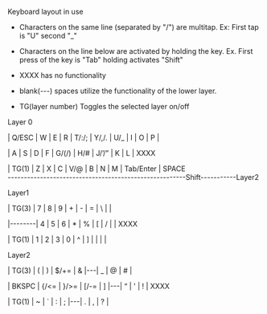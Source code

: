 Keyboard layout in use
* Characters on the same line (separated by "/") are multitap. Ex: First tap is "U" second "_"
* Characters on the line below are activated by holding the key. Ex. First press of the key is "Tab" holding activates "Shift"

* XXXX has no functionality
* blank(---) spaces utilize the functionality of the lower layer.
* TG(layer number) Toggles the selected layer on/off

Layer 0

| Q/ESC |	W | E |	R |	T/:/; |	Y/,/. |	U/_   |	I |	O         |	P |

| A     |	S	| D |	F |	G/(/) |	H/#   |	J/’/” |	K |	L         |	XXXX

| TG(1) |	Z |	X |	C |	V/@   |	B     |	N     |	M |	Tab/Enter |	SPACE <br />
-------------------------------------------------------Shift-----------Layer2							
									
Layer1	

| TG(3) |	7	| 8 |	9 |	+ |	- |	=	| \ |$~$| 	

|--------| 4	| 5	| 6 |	* |	% | [ |	/	|$~$| XXXX

| TG(1) |	1 | 2 |	3 |	0	| ^ |	] |	| |$~$|		

									
Layer2	

| TG(3)	| (    |	)   |	$/+= | & |---| _ | @ |	#	|

| BKSPC |	{/<= | }/>= |	[/-= | ] |---| “ | ' |	! |	XXXX

| TG(1)	| ~    |	`   |	:    | ; |---| . | , |	? |	

